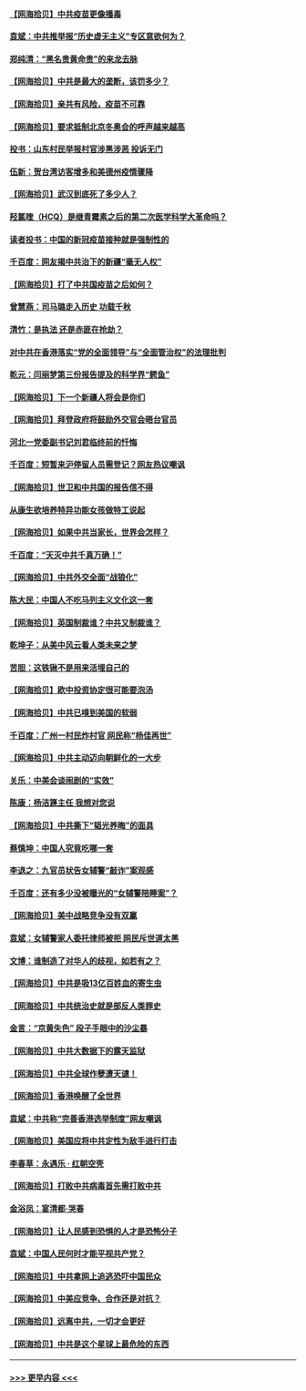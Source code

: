 #### [【网海拾贝】中共疫苗更像播毒](../pages/nsc993/n12876631.md?t=04140102) 
#### [袁斌：中共推举报“历史虚无主义”专区意欲何为？](../pages/nsc993/n12876530.md?t=04140102) 
#### [郑纯清：“黑名贵黄命贵”的来龙去脉](../pages/nsc993/n12875589.md?t=04140102) 
#### [【网海拾贝】中共是最大的垄断，该罚多少？](../pages/nsc993/n12874006.md?t=04140102) 
#### [【网海拾贝】亲共有风险，疫苗不可靠](../pages/nsc993/n12872224.md?t=04140102) 
#### [【网海拾贝】要求抵制北京冬奥会的呼声越来越高](../pages/nsc993/n12868962.md?t=04140102) 
#### [投书：山东村民举报村官涉黑涉恶 投诉无门](../pages/nsc993/n12869726.md?t=04140102) 
#### [伍新：贺台湾访客增多和美德州疫情骤降](../pages/nsc993/n12865651.md?t=04140102) 
#### [【网海拾贝】武汉到底死了多少人？](../pages/nsc993/n12863707.md?t=04140102) 
#### [羟氯喹（HCQ）是继青霉素之后的第二次医学科学大革命吗？](../pages/nsc993/n12638564.md?t=04140102) 
#### [读者投书：中国的新冠疫苗接种就是强制性的](../pages/nsc993/n12859932.md?t=04140102) 
#### [千百度：网友揭中共治下的新疆“毫无人权”](../pages/nsc993/n12858385.md?t=04140102) 
#### [【网海拾贝】打了中共国疫苗之后如何？](../pages/nsc993/n12857866.md?t=04140102) 
#### [曾慧燕：司马璐走入历史 功载千秋](../pages/nsc993/n12856996.md?t=04140102) 
#### [清竹：是执法 还是赤匪在抢劫？](../pages/nsc993/n12856952.md?t=04140102) 
#### [对中共在香港落实“党的全面领导”与“全面管治权”的法理批判](../pages/nsc993/n12856929.md?t=04140102) 
#### [乾元：闫丽梦第三份报告提及的科学界“鳄鱼”](../pages/nsc993/n12855985.md?t=04140102) 
#### [【网海拾贝】下一个新疆人将会是你们](../pages/nsc993/n12855864.md?t=04140102) 
#### [【网海拾贝】拜登政府将鼓励外交官会晤台官员](../pages/nsc993/n12853615.md?t=04140102) 
#### [河北一党委副书记刘君临终前的忏悔](../pages/nsc993/n12849420.md?t=04140102) 
#### [千百度：短暂来沪停留人员需登记？网友热议嘲讽](../pages/nsc993/n12853497.md?t=04140102) 
#### [【网海拾贝】世卫和中共国的报告信不得](../pages/nsc993/n12850902.md?t=04140102) 
#### [从康生欲培养特异功能女孩做特工说起](../pages/nsc993/n12849289.md?t=04140102) 
#### [【网海拾贝】如果中共当家长，世界会怎样？](../pages/nsc993/n12848436.md?t=04140102) 
#### [千百度：“天灭中共千真万确！”](../pages/nsc993/n12845659.md?t=04140102) 
#### [【网海拾贝】中共外交全面“战狼化”](../pages/nsc993/n12845607.md?t=04140102) 
#### [陈大民：中国人不吃马列主义文化这一套](../pages/nsc993/n12842496.md?t=04140102) 
#### [【网海拾贝】英国制裁谁？中共又制裁谁？](../pages/nsc993/n12840909.md?t=04140102) 
#### [乾坤子：从美中风云看人类未来之梦](../pages/nsc993/n12840590.md?t=04140102) 
#### [苦胆：这铁锹不是用来活埋自己的](../pages/nsc993/n12839512.md?t=04140102) 
#### [【网海拾贝】欧中投资协定很可能要泡汤](../pages/nsc993/n12835122.md?t=04140102) 
#### [【网海拾贝】中共已嗅到美国的软弱](../pages/nsc993/n12832411.md?t=04140102) 
#### [千百度：广州一村民炸村官 网民称“杨佳再世”](../pages/nsc993/n12832380.md?t=04140102) 
#### [【网海拾贝】中共主动迈向朝鲜化的一大步](../pages/nsc993/n12829887.md?t=04140102) 
#### [关乐：中美会谈闹剧的“实效”](../pages/nsc993/n12826698.md?t=04140102) 
#### [陈康：杨洁篪主任  我想对您说](../pages/nsc993/n12826609.md?t=04140102) 
#### [【网海拾贝】中共撕下“韬光养晦”的面具](../pages/nsc993/n12826459.md?t=04140102) 
#### [蔡慎坤：中国人究竟吃哪一套](../pages/nsc993/n12826010.md?t=04140102) 
#### [李退之：九官员状告女辅警“敲诈”案观感](../pages/nsc993/n12823984.md?t=04140102) 
#### [千百度：还有多少没被曝光的“女辅警陪睡案”？](../pages/nsc993/n12822136.md?t=04140102) 
#### [【网海拾贝】美中战略竞争没有双赢](../pages/nsc993/n12822105.md?t=04140102) 
#### [袁斌：女辅警家人委托律师被拒 网民斥世道太黑](../pages/nsc993/n12822004.md?t=04140102) 
#### [文博：谁制造了对华人的歧视，如若有之？](../pages/nsc993/n12821635.md?t=04140102) 
#### [【网海拾贝】中共是吸13亿百姓血的寄生虫](../pages/nsc993/n12819191.md?t=04140102) 
#### [【网海拾贝】中共统治史就是部反人类罪史](../pages/nsc993/n12816738.md?t=04140102) 
#### [金言：“京黄失色” 段子手眼中的沙尘暴](../pages/nsc993/n12815700.md?t=04140102) 
#### [【网海拾贝】中共大数据下的露天监狱](../pages/nsc993/n12811075.md?t=04140102) 
#### [【网海拾贝】中共全球作孽遭天谴！](../pages/nsc993/n12810258.md?t=04140102) 
#### [【网海拾贝】香港唤醒了全世界](../pages/nsc993/n12809100.md?t=04140102) 
#### [袁斌：中共称“完善香港选举制度”网友嘲讽](../pages/nsc993/n12808994.md?t=04140102) 
#### [【网海拾贝】美国应将中共定性为敌手进行打击](../pages/nsc993/n12806870.md?t=04140102) 
#### [李春草：永遇乐 · 红朝空壳](../pages/nsc993/n12805365.md?t=04140102) 
#### [【网海拾贝】打败中共病毒首先需打败中共](../pages/nsc993/n12803930.md?t=04140102) 
#### [金浴凤：宴清都‧哭春](../pages/nsc993/n12801601.md?t=04140102) 
#### [【网海拾贝】让人民感到恐惧的人才是恐怖分子](../pages/nsc993/n12799347.md?t=04140102) 
#### [袁斌：中国人民何时才能平视共产党？](../pages/nsc993/n12799306.md?t=04140102) 
#### [【网海拾贝】中共拿网上追逃恐吓中国民众](../pages/nsc993/n12796905.md?t=04140102) 
#### [【网海拾贝】中美应竞争、合作还是对抗？](../pages/nsc993/n12794675.md?t=04140102) 
#### [【网海拾贝】远离中共，一切才会更好](../pages/nsc993/n12793572.md?t=04140102) 
#### [【网海拾贝】中共是这个星球上最危险的东西](../pages/nsc993/n12791400.md?t=04140102) 

----
#### [ >>> 更早内容 <<< ](../indexes/nsc993-earlier.md)
